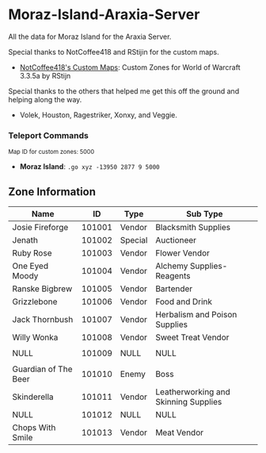 # Moraz-Island-Araxia-Server

All the data for Moraz Island for the Araxia Server.

Special thanks to NotCoffee418 and RStijin for the custom maps.
- [NotCoffee418's Custom Maps](https://github.com/NotCoffee418/Custom-Maps): Custom Zones for World of Warcraft 3.3.5a by RStijn

Special thanks to the others that helped me get this off the ground and helping along the way.
- Volek, Houston, Ragestriker, Xonxy, and Veggie.

### Teleport Commands
<small>Map ID for custom zones: 5000</small>
- **Moraz Island**: `.go xyz -13950 2877 9 5000`

## Zone Information

| Name             | ID     | Type            | Sub Type               |
|------------------|--------|---------------------|--------------------|
| Josie Fireforge  | 101001 | Vendor | Blacksmith Supplies|
| Jenath | 101002 | Special | Auctioneer |
| Ruby Rose  | 101003 | Vendor | Flower Vendor|
| One Eyed Moody  | 101004 | Vendor | Alchemy Supplies-Reagents|
| Ranske Bigbrew  | 101005 | Vendor | Bartender|
| Grizzlebone | 101006 | Vendor | Food and Drink|
| Jack Thornbush | 101007 | Vendor | Herbalism and Poison Supplies|
| Willy Wonka | 101008 | Vendor | Sweet Treat Vendor|
|||||
|NULL|101009|NULL|NULL|
|||||
|Guardian of The Beer| 101010| Enemy| Boss|
|Skinderella| 101011| Vendor| Leatherworking and Skinning Supplies|
|NULL|101012|NULL|NULL|
|Chops With Smile|101013|Vendor|Meat Vendor|

